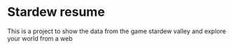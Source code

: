 # Stardew resume 

This is a project to show the data from the game stardew valley and explore your world from a web